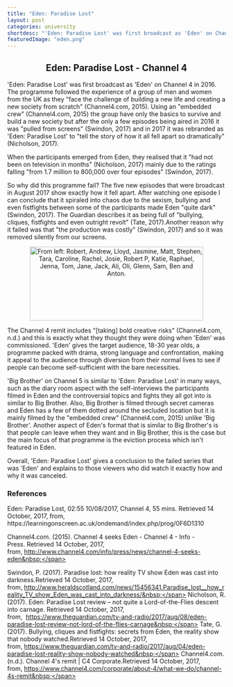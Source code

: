```yaml
---
title: "Eden: Paradise Lost"
layout: post
categories: university
shortdesc: "'Eden: Paradise Lost' was first broadcast as 'Eden' on Channel 4 in 2016. The programme followed the experience of a group of men and women from the UK as they 'face the challenge of building a new life and creating a new society from scratch' (Channel4.com, 2015)."
featuredImage: "eden.png"
---
```


<h2 style="text-align: center;">
Eden: Paradise Lost - Channel 4</h2>
<div>
'Eden: Paradise Lost' was first broadcast as 'Eden' on Channel 4 in 2016. The programme followed the experience&nbsp;of a group of men and women from the UK as they "face the challenge of building a new life and creating a new society from scratch" (Channel4.com, 2015). Using an "embedded crew" (Channel4.com, 2015) the group have only the basics to survive and build a new society but after the only a few episodes being aired in 2016 it was "pulled from screens" (Swindon, 2017) and in 2017 it was rebranded as 'Eden: Paradise Lost' to "tell the story of how it all fell apart so dramatically" (Nicholson, 2017).

When the participants emerged from Eden, they realised that it "had not been on television in months" (Nicholson, 2017) mainly due to the ratings falling "from 1.7 million to 800,000 over four episodes" (Swindon, 2017).

So why did this programme fail? The five new episodes that were broadcast in August 2017 show exactly&nbsp;how it fell apart. After watching one episode I can conclude that it spiraled&nbsp;into chaos due to the sexism, bullying and even fistfights between some of the participants made Eden "quite dark" (Swindon, 2017). The Guardian describes it as being full of "bullying, cliques, fistfights and even outright revolt" (Tate, 2017).Another reason why it failed was that&nbsp;"the production was costly" (Swindon, 2017) and so it was removed silently from our screens.

<div style="text-align: center;">
<img alt="From left: Robert, Andrew, Lloyd, Jasmine, Matt, Stephen, Tara, Caroline, Rachel, Josie, Robert P, Katie, Raphael, Jenna, Tom, Jane, Jack, Ali, Oli, Glenn, Sam, Ben and Anton." height="170" src="https://i.guim.co.uk/img/media/f8240ac7dbd538f85fdc9d8256f6e60aff2b9d93/0_0_9633_4102/master/9633.jpg?w=300&amp;q=55&amp;auto=format&amp;usm=12&amp;fit=max&amp;s=e64ce6ae7d25cdc4e7c06ff2a204e636" width="400" /></div>

The Channel 4 remit includes "[taking] bold creative risks" (Channel4.com, n.d.) and this&nbsp;is exactly what they thought they were doing when 'Eden' was commissioned. 'Eden' gives the target audience, 18-30 year olds, a programme&nbsp;packed with drama, strong language and confrontation, making it appeal to the audience through diversion from their normal lives to see if people can become self-sufficient with the bare necessities.

'Big Brother' on Channel 5 is similar to 'Eden: Paradise Lost' in many ways, such as the diary room aspect with the self-interviews the participants filmed in Eden and the controversial topics and fights they all got into is similar to Big Brother. Also, Big Brother is filmed through secret cameras and Eden has a few of them dotted around the secluded location but it is mainly filmed by the "embedded crew" (Channel4.com, 2015) unlike 'Big Brother'. Another aspect of Eden's format that is similar to Big Brother's is that people can leave when they want and in Big Brother, this is the case but the main focus of that programme is the eviction process which isn't featured in Eden.

Overall, 'Eden: Paradise Lost' gives a conclusion to the failed series that was 'Eden' and explains to those viewers who did watch it exactly how and why it was canceled.
<div>
<h3>
References</h3>
</div>
<div>
Eden: Paradise Lost, 02:55 10/08/2017, Channel 4, 55 mins. Retrieved 14 October,&nbsp;2017, from, https://learningonscreen.ac.uk/ondemand/index.php/prog/0F6D1310

<span font-family:="" inherit=""><span style="text-indent: -8px;">Channel4.com. (2015).&nbsp;</span><span style="box-sizing: border-box; text-indent: -8px;">Channel 4 seeks Eden - Channel 4 - Info - Press</span><span style="text-indent: -8px;">.&nbsp;<span style="text-indent: 0px;">Retrieved 14&nbsp;</span>October,<span style="text-indent: 0px;">&nbsp;2017, from,&nbsp;</span>http://www.channel4.com/info/press/news/channel-4-seeks-eden&nbsp;</span></span></div>
</div>

<span style="font-family: inherit;"> <span style="text-indent: -8px;">Swindon, P. (2017).&nbsp;</span><span style="box-sizing: border-box; text-indent: -8px;">Paradise lost: how reality TV show Eden was cast into darkness</span><span style="text-indent: -8px;">.<span style="text-indent: 0px;">Retrieved 14&nbsp;</span>October,<span style="text-indent: 0px;">&nbsp;2017, from,&nbsp;</span>http://www.heraldscotland.com/news/15456341.Paradise_lost__how_reality_TV_show_Eden_was_cast_into_darkness/&nbsp;</span></span>
<span style="font-family: inherit;"><span style="text-indent: -8px;">
</span> <span style="text-indent: -8px;">Nicholson, R. (2017).&nbsp;</span><span style="box-sizing: border-box; text-indent: -8px;">Eden: Paradise Lost review – not quite a Lord-of-the-Flies descent into carnage</span><span style="text-indent: -8px;">.&nbsp;<span style="text-indent: 0px;">Retrieved 14&nbsp;</span>October,<span style="text-indent: 0px;">&nbsp;2017, from,&nbsp;</span>&nbsp;https://www.theguardian.com/tv-and-radio/2017/aug/08/eden-paradise-lost-review-not-lord-of-the-flies-carnage&nbsp;</span></span>
<span style="font-family: inherit;"><span style="text-indent: -8px;">
</span> <span style="text-indent: -8px;">Tate, G. (2017).&nbsp;</span><span style="box-sizing: border-box; text-indent: -8px;">Bullying, cliques and fistfights: secrets from Eden, the reality show that nobody watched</span><span style="text-indent: -8px;">.<span style="text-indent: 0px;">Retrieved 14&nbsp;</span>October,<span style="text-indent: 0px;">&nbsp;2017, from,&nbsp;</span>https://www.theguardian.com/tv-and-radio/2017/aug/04/eden-paradise-lost-reality-show-nobody-watched&nbsp;</span></span>
<span font-family:="" inherit=""><span style="text-indent: -8px;">
</span> <span style="text-indent: -8px;">Channel4.com. (n.d.).&nbsp;</span><span style="box-sizing: border-box; text-indent: -8px;">Channel 4's remit | C4 Corporate</span><span style="text-indent: -8px;">.<span style="text-indent: 0px;">Retrieved 14&nbsp;</span>October,<span style="text-indent: 0px;">&nbsp;2017, from,</span>&nbsp;https://www.channel4.com/corporate/about-4/what-we-do/channel-4s-remit&nbsp;</span></span>